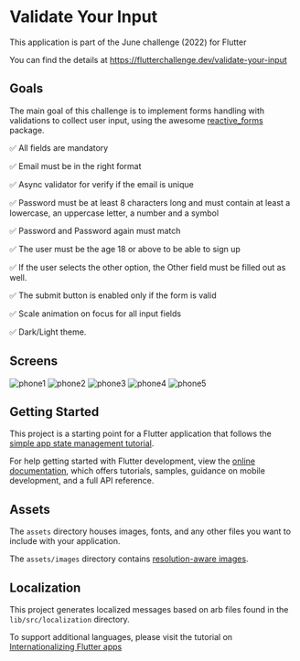 # Validate Your Input

This application is part of the June challenge (2022) for Flutter

You can find the details at https://flutterchallenge.dev/validate-your-input

## Goals

The main goal of this challenge is to implement forms handling with validations to collect user input, using the  awesome [reactive_forms](https://pub.dev/packages/reactive_forms) package.

✅ All fields are mandatory

✅ Email must be in the right format

✅ Async validator for verify if the email is unique

✅ Password must be at least 8 characters long and must contain at least a lowercase, an uppercase letter, a number and a symbol

✅ Password and Password again must match

✅ The user must be the age 18 or above to be able to sign up

✅ If the user selects the other option, the Other field must be filled out as well.

✅ The submit button is enabled only if the form is valid

✅ Scale animation on focus for all input fields

✅ Dark/Light theme.

## Screens

![phone1](https://user-images.githubusercontent.com/11580629/175795125-9827e3b9-5283-41b5-a654-4b57c5a1eac6.png)
![phone2](https://user-images.githubusercontent.com/11580629/175795153-bc20a96e-f241-4cec-b09c-4847b7a6f3ee.png)
![phone3](https://user-images.githubusercontent.com/11580629/175795156-6ef5c918-b890-4b33-905a-d332d012cb44.png)
![phone4](https://user-images.githubusercontent.com/11580629/175795158-9ce11204-c03b-4d27-a833-a0cad685e8db.png)
![phone5](https://user-images.githubusercontent.com/11580629/175795162-e900435e-9302-49de-a149-d4eb1dd6340e.png)


## Getting Started

This project is a starting point for a Flutter application that follows the
[simple app state management
tutorial](https://flutter.dev/docs/development/data-and-backend/state-mgmt/simple).

For help getting started with Flutter development, view the
[online documentation](https://flutter.dev/docs), which offers tutorials,
samples, guidance on mobile development, and a full API reference.

## Assets

The `assets` directory houses images, fonts, and any other files you want to
include with your application.

The `assets/images` directory contains [resolution-aware
images](https://flutter.dev/docs/development/ui/assets-and-images#resolution-aware).

## Localization

This project generates localized messages based on arb files found in
the `lib/src/localization` directory.

To support additional languages, please visit the tutorial on
[Internationalizing Flutter
apps](https://flutter.dev/docs/development/accessibility-and-localization/internationalization)
